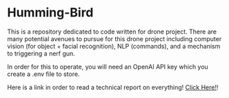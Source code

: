 # Humming-Bird

This is a repository dedicated to code written for drone project. There are many potential avenues to pursue for this drone project including computer vision (for object + facial recognition), NLP (commands), and a mechanism to triggering a nerf gun. 

In order for this to operate, you will need an OpenAI API key which you create a .env file to store. 

Here is a link in order to read a technical report on everything! [Click Here!](https://drive.google.com/file/d/1ySvLhD_-F-yIzr4IbxILDwCjSymwu-lH/view?usp=sharing)! 